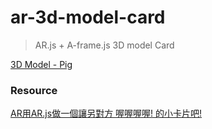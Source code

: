 # ar-3d-model-card
> AR.js + A-frame.js 3D model Card <br>

[3D Model - Pig](https://sketchfab.com/3d-models/pig-74766b83dc8d4b189a980a9894232c56)

### Resource
[AR用AR.js做一個讓另對方 喔喔喔喔! 的小卡片吧!](https://medium.com/%E9%AB%92%E6%A1%B6%E5%AD%90/%E7%94%A8ar-js%E5%81%9A%E4%B8%80%E5%80%8B%E8%AE%93%E5%8F%A6%E5%B0%8D%E6%96%B9-%E5%96%94%E5%96%94%E5%96%94%E5%96%94-%E7%9A%84%E5%B0%8F%E5%8D%A1%E7%89%87%E5%90%A7-4071ceea41dd)
